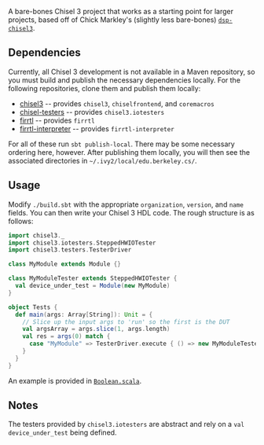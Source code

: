 A bare-bones Chisel 3 project that works as a starting point for larger projects, based off of Chick Markley's (slightly less bare-bones) [`dsp-chisel3`](https://github.com/chick/dsp-chisel3).

## Dependencies
Currently, all Chisel 3 development is not available in a Maven repository, so you must build and publish the necessary dependencies locally. For the following repositories, clone them and publish them locally:
* [chisel3](https://github.com/ucb-bar/chisel3) -- provides `chisel3`, `chiselfrontend`, and `coremacros`
* [chisel-testers](https://github.com/ucb-bar/chisel-testers) -- provides `chisel3.iotesters`
* [firrtl](https://github.com/ucb-bar/firrtl) -- provides `firrtl`
* [firrtl-interpreter](https://github.com/ucb-bar/firrtl-interpreter) -- provides `firrtl-interpreter`

For all of these run `sbt publish-local`. There may be some necessary ordering here, however. After publishing them locally, you will then see the associated directories in `~/.ivy2/local/edu.berkeley.cs/`.

## Usage
Modify `./build.sbt` with the appropriate `organization`, `version`, and `name` fields. You can then write your Chisel 3 HDL code. The rough structure is as follows:
``` scala
import chisel3._
import chisel3.iotesters.SteppedHWIOTester
import chisel3.testers.TesterDriver

class MyModule extends Module {}

class MyModuleTester extends SteppedHWIOTester {
  val device_under_test = Module(new MyModule)
}

object Tests {
  def main(args: Array[String]): Unit = {
    // Slice up the input args to 'run' so the first is the DUT
    val argsArray = args.slice(1, args.length)
    val res = args(0) match {
      case "MyModule" => TesterDriver.execute { () => new MyModuleTester }
    }
  }
}
```

An example is provided in [`Boolean.scala`]().

## Notes
The testers provided by `chisel3.iotesters` are abstract and rely on a `val device_under_test` being defined.
